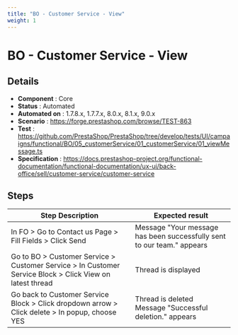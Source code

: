 ```yaml
---
title: "BO - Customer Service - View"
weight: 1
---
```


# BO - Customer Service - View
## Details
* **Component** : Core
* **Status** : Automated
* **Automated on** : 1.7.8.x, 1.7.7.x, 8.0.x, 8.1.x, 9.0.x
* **Scenario** : https://forge.prestashop.com/browse/TEST-863
* **Test** : https://github.com/PrestaShop/PrestaShop/tree/develop/tests/UI/campaigns/functional/BO/05_customerService/01_customerService/01_viewMessage.ts
* **Specification** : https://docs.prestashop-project.org/functional-documentation/functional-documentation/ux-ui/back-office/sell/customer-service/customer-service

## Steps
| Step Description | Expected result |
| ----- | ----- |
| In FO > Go to Contact us Page > Fill Fields > Click Send | Message "Your message has been successfully sent to our team." appears |
| Go to BO > Customer Service > Customer Service > In Customer Service Block > Click View on latest thread | Thread is displayed |
| Go back to Customer Service Block > Click dropdown arrow > Click delete > In popup, choose YES | Thread is deleted<br>Message "Successful deletion." appears |
